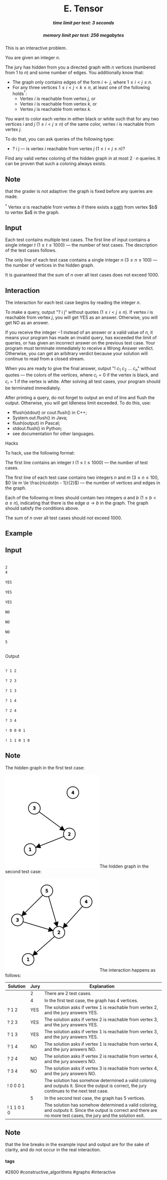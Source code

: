 <h1 style='text-align: center;'> E. Tensor</h1>

<h5 style='text-align: center;'>time limit per test: 3 seconds</h5>
<h5 style='text-align: center;'>memory limit per test: 256 megabytes</h5>

This is an interactive problem.

You are given an integer $n$.

The jury has hidden from you a directed graph with $n$ vertices (numbered from $1$ to $n$) and some number of edges. You additionally know that: 

* The graph only contains edges of the form $i \leftarrow j$, where $1 \le i < j \le n$.
* For any three vertices $1 \le i < j < k \le n$, at least one of the following holds$^\dagger$:
	+ Vertex $i$ is reachable from vertex $j$, or
	+ Vertex $i$ is reachable from vertex $k$, or
	+ Vertex $j$ is reachable from vertex $k$.

You want to color each vertex in either black or white such that for any two vertices $i$ and $j$ ($1 \le i < j \le n$) of the same color, vertex $i$ is reachable from vertex $j$.

To do that, you can ask queries of the following type: 

* ? i j — is vertex $i$ reachable from vertex $j$ ($1 \le i < j \le n$)?

Find any valid vertex coloring of the hidden graph in at most $2 \cdot n$ queries. It can be proven that such a coloring always exists.

## Note

 that the grader is not adaptive: the graph is fixed before any queries are made.

$^\dagger$ Vertex $a$ is reachable from vertex $b$ if there exists a [path](https://en.wikipedia.org/wiki/Path_(graph_theory)) from vertex $b$ to vertex $a$ in the graph.

## Input

Each test contains multiple test cases. The first line of input contains a single integer $t$ ($1 \le t \le 1000$) — the number of test cases. The description of the test cases follows.

The only line of each test case contains a single integer $n$ ($3 \le n \le 100$) — the number of vertices in the hidden graph.

It is guaranteed that the sum of $n$ over all test cases does not exceed $1000$.

## Interaction

The interaction for each test case begins by reading the integer $n$.

To make a query, output "? i j" without quotes ($1 \le i < j \le n$). If vertex $i$ is reachable from vertex $j$, you will get YES as an answer. Otherwise, you will get NO as an answer.

If you receive the integer $-1$ instead of an answer or a valid value of $n$, it means your program has made an invalid query, has exceeded the limit of queries, or has given an incorrect answer on the previous test case. Your program must terminate immediately to receive a Wrong Answer verdict. Otherwise, you can get an arbitrary verdict because your solution will continue to read from a closed stream.

When you are ready to give the final answer, output "! $c_1 \ c_2 \ \ldots \ c_n$" without quotes — the colors of the vertices, where $c_i = 0$ if the vertex is black, and $c_i = 1$ if the vertex is white. After solving all test cases, your program should be terminated immediately.

After printing a query, do not forget to output an end of line and flush the output. Otherwise, you will get Idleness limit exceeded. To do this, use: 

* fflush(stdout) or cout.flush() in C++;
* System.out.flush() in Java;
* flush(output) in Pascal;
* stdout.flush() in Python;
* see documentation for other languages.

Hacks

To hack, use the following format:

The first line contains an integer $t$ ($1 \le t \le 1000$) — the number of test cases.

The first line of each test case contains two integers $n$ and $m$ ($3 \le n \le 100$, $0 \le m \le \frac{n\cdot(n - 1)}{2}$) — the number of vertices and edges in the graph.

Each of the following $m$ lines should contain two integers $a$ and $b$ ($1 \le b < a \le n$), indicating that there is the edge $a \rightarrow b$ in the graph. The graph should satisfy the conditions above.

The sum of $n$ over all test cases should not exceed $1000$.

## Example

## Input


```

2
4

YES

YES

YES

NO

NO

NO

5


```
Output
```

? 1 2

? 2 3

? 1 3

? 1 4

? 2 4

? 3 4

! 0 0 0 1

! 1 1 0 1 0

```
## Note

The hidden graph in the first test case: 

 ![](images/2c76b6097ab80b5e09fcef2a83a9df40cd211c80.png) The hidden graph in the second test case: 

 ![](images/c20c9e6f58a290ede775f40980c1691398ae8cb2.png) The interaction happens as follows:



| Solution | Jury | Explanation |
| --- | --- | --- |
|  | 2 | There are $2$ test cases. |
|  | 4 | In the first test case, the graph has $4$ vertices. |
| ? 1 2 | YES | The solution asks if vertex $1$ is reachable from vertex $2$, and the jury answers YES. |
| ? 2 3 | YES | The solution asks if vertex $2$ is reachable from vertex $3$, and the jury answers YES. |
| ? 1 3 | YES | The solution asks if vertex $1$ is reachable from vertex $3$, and the jury answers YES. |
| ? 1 4 | NO | The solution asks if vertex $1$ is reachable from vertex $4$, and the jury answers NO. |
| ? 2 4 | NO | The solution asks if vertex $2$ is reachable from vertex $4$, and the jury answers NO. |
| ? 3 4 | NO | The solution asks if vertex $3$ is reachable from vertex $4$, and the jury answers NO. |
| ! 0 0 0 1 |  | The solution has somehow determined a valid coloring and outputs it. Since the output is correct, the jury continues to the next test case. |
|  | 5 | In the second test case, the graph has $5$ vertices. |
| ! 1 1 0 1 0 |  | The solution has somehow determined a valid coloring, and outputs it. Since the output is correct and there are no more test cases, the jury and the solution exit. |



## Note

 that the line breaks in the example input and output are for the sake of clarity, and do not occur in the real interaction.



#### tags 

#2600 #constructive_algorithms #graphs #interactive 